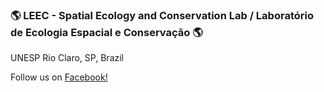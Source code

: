 ### 🌎 LEEC - Spatial Ecology and Conservation Lab / Laboratório de Ecologia Espacial e Conservação 🌎

UNESP Rio Claro, SP, Brazil

Follow us on [Facebook!](https://www.facebook.com/leec.unesp)
